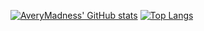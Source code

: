 
[![AveryMadness' GitHub stats](https://github-readme-stats.vercel.app/api?username=AveryMadness&theme=aura_dark)](https://github.com/anuraghazra/github-readme-stats)
[![Top Langs](https://github-readme-stats.vercel.app/api/top-langs/?username=AveryMadness&theme=aura_dark&layout=compact)](https://github.com/anuraghazra/github-readme-stats)
